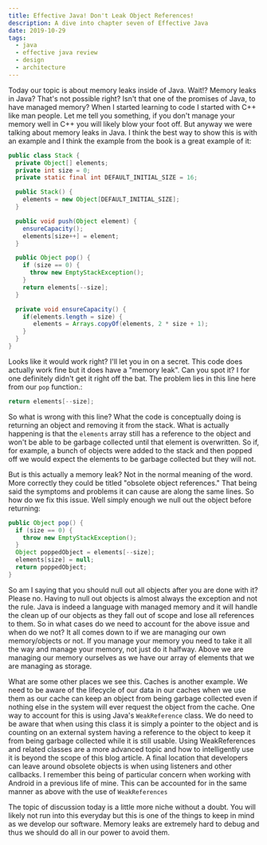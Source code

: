 ```yaml
---
title: Effective Java! Don't Leak Object References!
description: A dive into chapter seven of Effective Java
date: 2019-10-29
tags:
  - java
  - effective java review
  - design
  - architecture
---
```



Today our topic is about memory leaks inside of Java. Wait!? Memory leaks in Java? That's not possible right? Isn't that one of the promises of Java, to have managed memory? When I started learning to code I started with C++ like man people. Let me tell you something, if you don't manage your memory well in C++ you will likely blow your foot off. But anyway we were talking about memory leaks in Java. I think the best way to show this is with an example and I think the example from the book is a great example of it:

```java
public class Stack {
  private Object[] elements;
  private int size = 0;
  private static final int DEFAULT_INITIAL_SIZE = 16;

  public Stack() {
    elements = new Object[DEFAULT_INITIAL_SIZE];
  }

  public void push(Object element) {
    ensureCapacity();
    elements[size++] = element;
  }

  public Object pop() {
    if (size == 0) {
      throw new EmptyStackException();
    }
    return elements[--size];
  }

  private void ensureCapacity() {
    if(elements.length = size) {
       elements = Arrays.copyOf(elements, 2 * size + 1);
    }
  }
}

```

Looks like it would work right? I'll let you in on a secret. This code does actually work fine but it does have a "memory leak". Can you spot it? I for one definitely didn't get it right off the bat. The problem lies in this line here from our `pop` function.:

```java
return elements[--size];
```
So what is wrong with this line? What the code is conceptually doing is returning an object and removing it from the stack. What is actually happening is that the `elements` array still has a reference to the object and won't be able to be garbage collected until that element is overwritten. So if, for example, a bunch of objects were added to the stack and then popped off we would expect the elements to be garbage collected but they will not. 

But is this actually a memory leak? Not in the normal meaning of the word. More correctly they could be titled "obsolete object references." That being said the symptoms and problems it can cause are along the same lines. So how do we fix this issue. Well simply enough we null out the object before returning:

```java
public Object pop() {
  if (size == 0) {
    throw new EmptyStackException();
  }
  Object poppedObject = elements[--size];
  elements[size] = null;
  return poppedObject;
}
```

So am I saying that you should null out all objects after you are done with it? Please no. Having to null out objects is almost always the exception and not the rule. Java is indeed a language with managed memory and it will handle the clean up of our objects as they fall out of scope and lose all references to them. So in what cases do we need to account for the above issue and when do we not? It all comes down to if we are managing our own memory/objects or not. If you manage your memory you need to take it all the way and manage your memory, not just do it halfway. Above we are managing our memory ourselves as we have our array of elements that we are managing as storage.

What are some other places we see this. Caches is another example. We need to be aware of the lifecycle of our data in our caches when we use them as our cache can keep an object from being garbage collected even if nothing else in the system will ever request the object from the cache. One way to account for this is using Java's `WeakReference` class. We do need to be aware that when using this class it is simply a pointer to the object and is counting on an external system having a reference to the object to keep it from being garbage collected while it is still usable. Using WeakReferences and related classes are a more advanced topic and how to intelligently use it is beyond the scope of this blog article. A final location that developers can leave around obsolete objects is when using listeners and other callbacks. I remember this being of particular concern when working with Android in a previous life of mine. This can be accounted for in the same manner as above with the use of `WeakReferences`

The topic of discussion today is a little more niche without a doubt. You will likely not run into this everyday but this is one of the things to keep in mind as we develop our software. Memory leaks are extremely hard to debug and thus we should do all in our power to avoid them. 

